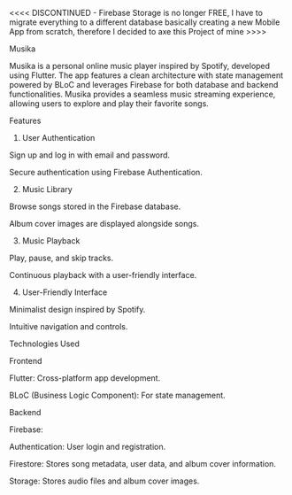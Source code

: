 
<<<< DISCONTINUED - Firebase Storage is no longer FREE, I have to migrate everything to a different database basically creating a new Mobile App from scratch, therefore I decided to axe this Project of mine >>>>

Musika

Musika is a personal online music player inspired by Spotify, developed using Flutter. The app features a clean architecture with state management powered by BLoC and leverages Firebase for both database and backend functionalities. Musika provides a seamless music streaming experience, allowing users to explore and play their favorite songs.

Features

1. User Authentication

Sign up and log in with email and password.

Secure authentication using Firebase Authentication.

2. Music Library

Browse songs stored in the Firebase database.

Album cover images are displayed alongside songs.

3. Music Playback

Play, pause, and skip tracks.

Continuous playback with a user-friendly interface.

4. User-Friendly Interface

Minimalist design inspired by Spotify.

Intuitive navigation and controls.

Technologies Used

Frontend

Flutter: Cross-platform app development.

BLoC (Business Logic Component): For state management.

Backend

Firebase:

Authentication: User login and registration.

Firestore: Stores song metadata, user data, and album cover information.

Storage: Stores audio files and album cover images.
